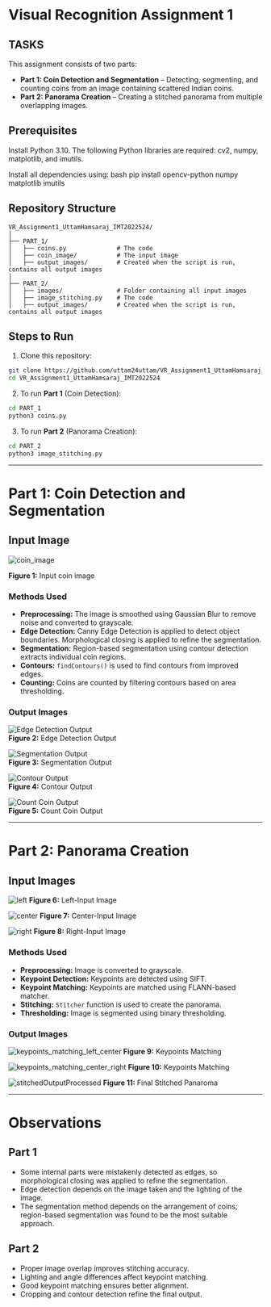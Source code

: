 # Visual Recognition Assignment 1



## TASKS

This assignment consists of two parts:

- **Part 1: Coin Detection and Segmentation** – Detecting, segmenting, and counting coins from an image containing scattered Indian coins.
- **Part 2: Panorama Creation** – Creating a stitched panorama from multiple overlapping images.


## Prerequisites

Install Python 3.10. The following Python libraries are required: cv2, numpy, matplotlib, and imutils.

Install all dependencies using:
bash
pip install opencv-python numpy matplotlib imutils


## Repository Structure

```
VR_Assignment1_UttamHamsaraj_IMT2022524/
│
├── PART_1/
│   ├── coins.py              # The code
│   ├── coin_image/           # The input image
│   ├── output_images/        # Created when the script is run, contains all output images
│
├── PART_2/
│   ├── images/               # Folder containing all input images
│   ├── image_stitching.py    # The code
│   ├── output_images/        # Created when the script is run, contains all output images
```

## Steps to Run

1. Clone this repository:
```bash
git clone https://github.com/uttam24uttam/VR_Assignment1_UttamHamsaraj_IMT2022524.git
cd VR_Assignment1_UttamHamsaraj_IMT2022524
```

2. To run **Part 1** (Coin Detection):
```bash
cd PART_1
python3 coins.py
```

3. To run **Part 2** (Panorama Creation):
```bash
cd PART_2
python3 image_stitching.py
```

---

# Part 1: Coin Detection and Segmentation

## Input Image

![coin_image](https://github.com/user-attachments/assets/02247926-4780-4d31-8e87-98350f4f737b)

**Figure 1:** Input coin image



### Methods Used

- **Preprocessing:** The image is smoothed using Gaussian Blur to remove noise and converted to grayscale.
- **Edge Detection:** Canny Edge Detection is applied to detect object boundaries. Morphological closing is applied to refine the segmentation.
- **Segmentation:** Region-based segmentation using contour detection extracts individual coin regions.
- **Contours:** `findContours()` is used to find contours from improved edges.
- **Counting:** Coins are counted by filtering contours based on area thresholding.

### Output Images

![Edge Detection Output](https://github.com/user-attachments/assets/0c231754-ba71-4d4a-81a3-4fb74c29a15d)  
**Figure 2:** Edge Detection Output  

![Segmentation Output](https://github.com/user-attachments/assets/0ac797fe-11b6-4b74-bfcb-27e7dfc913fd)  
**Figure 3:** Segmentation Output  

![Contour Output](https://github.com/user-attachments/assets/a22430ee-b6ba-41ce-99f2-cb018e84e744)  
**Figure 4:** Contour Output  

![Count Coin Output](https://github.com/user-attachments/assets/0ef13b58-8429-4976-ad05-0e1fa10c6e43)  
**Figure 5:** Count Coin Output  




---

# Part 2: Panorama Creation

## Input Images
![left](https://github.com/user-attachments/assets/86bde86b-e23c-457f-aca3-9a76b0a477c4)
**Figure 6:** Left-Input Image  

![center](https://github.com/user-attachments/assets/1ee1c3f7-05b1-4bb8-927e-0a1ad8695163)
**Figure 7:** Center-Input Image  

![right](https://github.com/user-attachments/assets/960b32c0-94ac-4347-bd33-f20b5780fa97)
**Figure 8:** Right-Input Image  


### Methods Used

- **Preprocessing:** Image is converted to grayscale.
- **Keypoint Detection:** Keypoints are detected using SIFT.
- **Keypoint Matching:** Keypoints are matched using FLANN-based matcher.
- **Stitching:** `Stitcher` function is used to create the panorama.
- **Thresholding:** Image is segmented using binary thresholding.

### Output Images

![keypoints_matching_left_center](https://github.com/user-attachments/assets/6d4b02e6-b0a1-4b8f-ac3c-6159ee59100c)
**Figure 9:** Keypoints Matching 

![keypoints_matching_center_right](https://github.com/user-attachments/assets/294c8aae-4b3d-4584-aa8c-cb68eae459cf)
**Figure 10:** Keypoints Matching 

![stitchedOutputProcessed](https://github.com/user-attachments/assets/ffcb9cbf-563f-4867-9488-8c8e92ab07ca)
**Figure 11:**  Final Stitched Panaroma

---

# Observations

## Part 1
- Some internal parts were mistakenly detected as edges, so morphological closing was applied to refine the segmentation.
- Edge detection depends on the image taken and the lighting of the image.
- The segmentation method depends on the arrangement of coins; region-based segmentation was found to be the most suitable approach.

## Part 2
- Proper image overlap improves stitching accuracy.
- Lighting and angle differences affect keypoint matching.
- Good keypoint matching ensures better alignment.
- Cropping and contour detection refine the final output.
